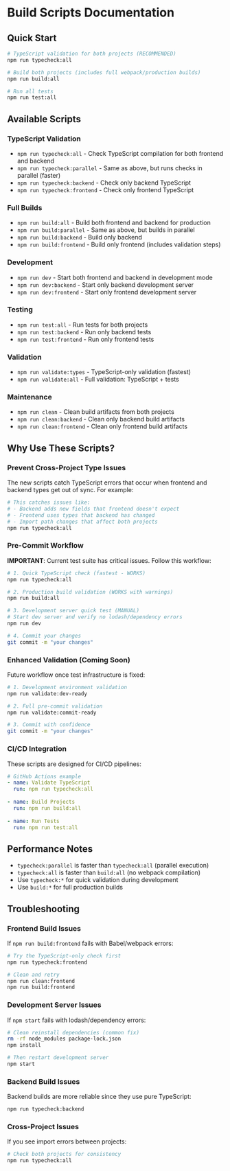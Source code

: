 # Build Scripts Documentation

## Quick Start

```bash
# TypeScript validation for both projects (RECOMMENDED)
npm run typecheck:all

# Build both projects (includes full webpack/production builds)
npm run build:all

# Run all tests
npm run test:all
```

## Available Scripts

### TypeScript Validation
- `npm run typecheck:all` - Check TypeScript compilation for both frontend and backend
- `npm run typecheck:parallel` - Same as above, but runs checks in parallel (faster)
- `npm run typecheck:backend` - Check only backend TypeScript
- `npm run typecheck:frontend` - Check only frontend TypeScript

### Full Builds
- `npm run build:all` - Build both frontend and backend for production
- `npm run build:parallel` - Same as above, but builds in parallel
- `npm run build:backend` - Build only backend
- `npm run build:frontend` - Build only frontend (includes validation steps)

### Development
- `npm run dev` - Start both frontend and backend in development mode
- `npm run dev:backend` - Start only backend development server
- `npm run dev:frontend` - Start only frontend development server

### Testing
- `npm run test:all` - Run tests for both projects
- `npm run test:backend` - Run only backend tests
- `npm run test:frontend` - Run only frontend tests

### Validation
- `npm run validate:types` - TypeScript-only validation (fastest)
- `npm run validate:all` - Full validation: TypeScript + tests

### Maintenance
- `npm run clean` - Clean build artifacts from both projects
- `npm run clean:backend` - Clean only backend build artifacts
- `npm run clean:frontend` - Clean only frontend build artifacts

## Why Use These Scripts?

### Prevent Cross-Project Type Issues
The new scripts catch TypeScript errors that occur when frontend and backend types get out of sync. For example:

```bash
# This catches issues like:
# - Backend adds new fields that frontend doesn't expect
# - Frontend uses types that backend has changed
# - Import path changes that affect both projects
npm run typecheck:all
```

### Pre-Commit Workflow
**IMPORTANT**: Current test suite has critical issues. Follow this workflow:

```bash
# 1. Quick TypeScript check (fastest - WORKS)
npm run typecheck:all

# 2. Production build validation (WORKS with warnings)
npm run build:all

# 3. Development server quick test (MANUAL)
# Start dev server and verify no lodash/dependency errors
npm run dev

# 4. Commit your changes
git commit -m "your changes"
```

### Enhanced Validation (Coming Soon)
Future workflow once test infrastructure is fixed:

```bash
# 1. Development environment validation
npm run validate:dev-ready

# 2. Full pre-commit validation
npm run validate:commit-ready

# 3. Commit with confidence
git commit -m "your changes"
```

### CI/CD Integration
These scripts are designed for CI/CD pipelines:

```yaml
# GitHub Actions example
- name: Validate TypeScript
  run: npm run typecheck:all
  
- name: Build Projects
  run: npm run build:all
  
- name: Run Tests
  run: npm run test:all
```

## Performance Notes

- `typecheck:parallel` is faster than `typecheck:all` (parallel execution)
- `typecheck:all` is faster than `build:all` (no webpack compilation)
- Use `typecheck:*` for quick validation during development
- Use `build:*` for full production builds

## Troubleshooting

### Frontend Build Issues
If `npm run build:frontend` fails with Babel/webpack errors:
```bash
# Try the TypeScript-only check first
npm run typecheck:frontend

# Clean and retry
npm run clean:frontend
npm run build:frontend
```

### Development Server Issues
If `npm start` fails with lodash/dependency errors:
```bash
# Clean reinstall dependencies (common fix)
rm -rf node_modules package-lock.json
npm install

# Then restart development server
npm start
```

### Backend Build Issues
Backend builds are more reliable since they use pure TypeScript:
```bash
npm run typecheck:backend
```

### Cross-Project Issues
If you see import errors between projects:
```bash
# Check both projects for consistency
npm run typecheck:all
```